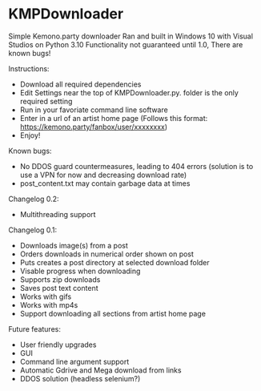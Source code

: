 # KMPDownloader
Simple Kemono.party downloader
Ran and built in Windows 10 with Visual Studios on Python 3.10
Functionality not guaranteed until 1.0, There are known bugs!

Instructions:
- Download all required dependencies
- Edit Settings near the top of KMPDownloader.py. folder is the only required setting
- Run in your favoriate command line software
- Enter in a url of an artist home page (Follows this format: https://kemono.party/fanbox/user/xxxxxxxx)
- Enjoy!

Known bugs:
- No DDOS guard countermeasures, leading to 404 errors (solution is to use a VPN for now and decreasing download rate)
- post_content.txt may contain garbage data at times

Changelog 0.2:
- Multithreading support

Changelog 0.1:
- Downloads image(s) from a post
- Orders downloads in numerical order shown on post
- Puts creates a post directory at selected download folder
- Visable progress when downloading
- Supports zip downloads
- Saves post text content
- Works with gifs
- Works with mp4s 
- Support downloading all sections from artist home page

Future features:
- User friendly upgrades
- GUI
- Command line argument support
- Automatic Gdrive and Mega download from links
- DDOS solution (headless selenium?)
